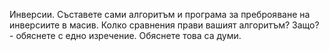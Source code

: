 Инверсии. Съставете сами алгоритъм и програма за преброяване на инверсиите в масив.
Колко сравнения прави вашият алгоритъм?
Защо? - обяснете с едно изречение. Обяснете това са думи.
